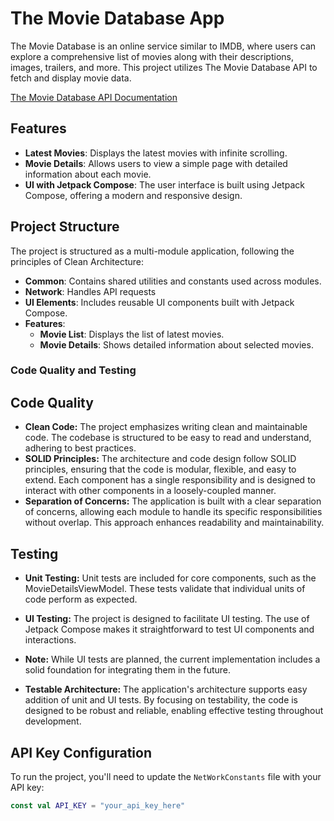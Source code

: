 # The Movie Database App

The Movie Database is an online service similar to IMDB, where users can explore a comprehensive list of movies along with their descriptions, images, trailers, and more. This project utilizes The Movie Database API to fetch and display movie data.

[The Movie Database API Documentation](https://developers.themoviedb.org/3/getting-started/introduction)

## Features

- **Latest Movies**: Displays the latest movies with infinite scrolling.
- **Movie Details**: Allows users to view a simple page with detailed information about each movie.
- **UI with Jetpack Compose**: The user interface is built using Jetpack Compose, offering a modern and responsive design.

## Project Structure

The project is structured as a multi-module application, following the principles of Clean Architecture:

- **Common**: Contains shared utilities and constants used across modules.
- **Network**: Handles API requests
- **UI Elements**: Includes reusable UI components built with Jetpack Compose.
- **Features**:
  - **Movie List**: Displays the list of latest movies.
  - **Movie Details**: Shows detailed information about selected movies.
 
### Code Quality and Testing
## Code Quality
- **Clean Code:** The project emphasizes writing clean and maintainable code. The codebase is structured to be easy to read and understand, adhering to best practices.
- **SOLID Principles:** The architecture and code design follow SOLID principles, ensuring that the code is modular, flexible, and easy to extend. Each component has a single responsibility and is designed to interact with other components in a loosely-coupled manner.
- **Separation of Concerns:** The application is built with a clear separation of concerns, allowing each module to handle its specific responsibilities without overlap. This approach enhances readability and maintainability.

## Testing
- **Unit Testing:** Unit tests are included for core components, such as the MovieDetailsViewModel. These tests validate that individual units of code perform as expected.

- **UI Testing:** The project is designed to facilitate UI testing. The use of Jetpack Compose makes it straightforward to test UI components and interactions.

- **Note:** While UI tests are planned, the current implementation includes a solid foundation for integrating them in the future.
- **Testable Architecture:** The application's architecture supports easy addition of unit and UI tests. By focusing on testability, the code is designed to be robust and reliable, enabling effective testing throughout development.


## API Key Configuration

To run the project, you'll need to update the `NetWorkConstants` file with your API key:

```kotlin
const val API_KEY = "your_api_key_here"

